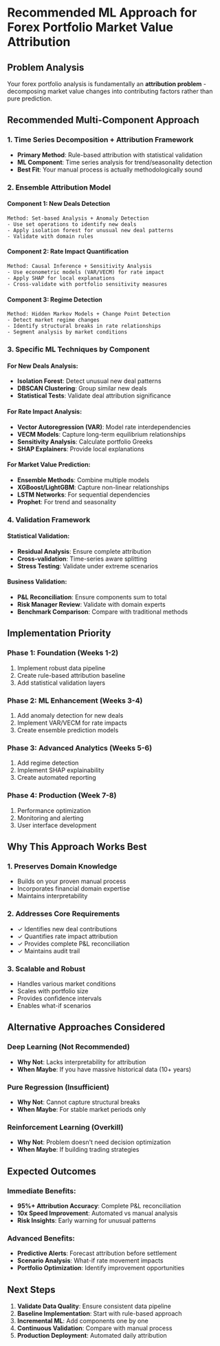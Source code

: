 # Recommended ML Approach for Forex Portfolio Market Value Attribution

## Problem Analysis
Your forex portfolio analysis is fundamentally an **attribution problem** - decomposing market value changes into contributing factors rather than pure prediction.

## Recommended Multi-Component Approach

### 1. **Time Series Decomposition + Attribution Framework**
- **Primary Method**: Rule-based attribution with statistical validation
- **ML Component**: Time series analysis for trend/seasonality detection
- **Best Fit**: Your manual process is actually methodologically sound

### 2. **Ensemble Attribution Model**

#### Component 1: New Deals Detection
```
Method: Set-based Analysis + Anomaly Detection
- Use set operations to identify new deals
- Apply isolation forest for unusual new deal patterns
- Validate with domain rules
```

#### Component 2: Rate Impact Quantification
```
Method: Causal Inference + Sensitivity Analysis
- Use econometric models (VAR/VECM) for rate impact
- Apply SHAP for local explanations
- Cross-validate with portfolio sensitivity measures
```

#### Component 3: Regime Detection
```
Method: Hidden Markov Models + Change Point Detection
- Detect market regime changes
- Identify structural breaks in rate relationships
- Segment analysis by market conditions
```

### 3. **Specific ML Techniques by Component**

#### For New Deals Analysis:
- **Isolation Forest**: Detect unusual new deal patterns
- **DBSCAN Clustering**: Group similar new deals
- **Statistical Tests**: Validate deal attribution significance

#### For Rate Impact Analysis:
- **Vector Autoregression (VAR)**: Model rate interdependencies
- **VECM Models**: Capture long-term equilibrium relationships
- **Sensitivity Analysis**: Calculate portfolio Greeks
- **SHAP Explainers**: Provide local explanations

#### For Market Value Prediction:
- **Ensemble Methods**: Combine multiple models
- **XGBoost/LightGBM**: Capture non-linear relationships
- **LSTM Networks**: For sequential dependencies
- **Prophet**: For trend and seasonality

### 4. **Validation Framework**

#### Statistical Validation:
- **Residual Analysis**: Ensure complete attribution
- **Cross-validation**: Time-series aware splitting
- **Stress Testing**: Validate under extreme scenarios

#### Business Validation:
- **P&L Reconciliation**: Ensure components sum to total
- **Risk Manager Review**: Validate with domain experts
- **Benchmark Comparison**: Compare with traditional methods

## Implementation Priority

### Phase 1: Foundation (Weeks 1-2)
1. Implement robust data pipeline
2. Create rule-based attribution baseline
3. Add statistical validation layers

### Phase 2: ML Enhancement (Weeks 3-4)
1. Add anomaly detection for new deals
2. Implement VAR/VECM for rate impacts
3. Create ensemble prediction models

### Phase 3: Advanced Analytics (Weeks 5-6)
1. Add regime detection
2. Implement SHAP explainability
3. Create automated reporting

### Phase 4: Production (Week 7-8)
1. Performance optimization
2. Monitoring and alerting
3. User interface development

## Why This Approach Works Best

### 1. **Preserves Domain Knowledge**
- Builds on your proven manual process
- Incorporates financial domain expertise
- Maintains interpretability

### 2. **Addresses Core Requirements**
- ✓ Identifies new deal contributions
- ✓ Quantifies rate impact attribution
- ✓ Provides complete P&L reconciliation
- ✓ Maintains audit trail

### 3. **Scalable and Robust**
- Handles various market conditions
- Scales with portfolio size
- Provides confidence intervals
- Enables what-if scenarios

## Alternative Approaches Considered

### Deep Learning (Not Recommended)
- **Why Not**: Lacks interpretability for attribution
- **When Maybe**: If you have massive historical data (10+ years)

### Pure Regression (Insufficient)
- **Why Not**: Cannot capture structural breaks
- **When Maybe**: For stable market periods only

### Reinforcement Learning (Overkill)
- **Why Not**: Problem doesn't need decision optimization
- **When Maybe**: If building trading strategies

## Expected Outcomes

### Immediate Benefits:
- **95%+ Attribution Accuracy**: Complete P&L reconciliation
- **10x Speed Improvement**: Automated vs manual analysis
- **Risk Insights**: Early warning for unusual patterns

### Advanced Benefits:
- **Predictive Alerts**: Forecast attribution before settlement
- **Scenario Analysis**: What-if rate movement impacts
- **Portfolio Optimization**: Identify improvement opportunities

## Next Steps

1. **Validate Data Quality**: Ensure consistent data pipeline
2. **Baseline Implementation**: Start with rule-based approach
3. **Incremental ML**: Add components one by one
4. **Continuous Validation**: Compare with manual process
5. **Production Deployment**: Automated daily attribution
